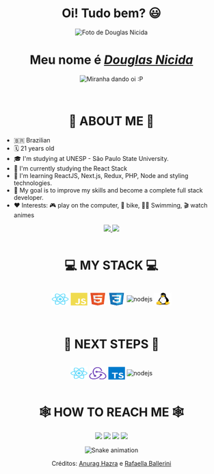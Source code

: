 <div>
  
  <div align="center">
    <h1 align="center">Oi! Tudo bem? 😃️</h1>
    <img width="100" height="100" src="https://scontent.fcpq2-1.fna.fbcdn.net/v/t39.30808-1/273307273_4785879111496026_8698400966410613105_n.jpg?stp=dst-jpg_s200x200&_nc_cat=106&ccb=1-7&_nc_sid=7206a8&_nc_eui2=AeHJ7pfRjIFj88GmuoVI1fVkrGkobMKTY0isaShswpNjSHv8FATDcYqOJv6i0PZZfo2WIT7MP0nsGRa2ByWnwnxZ&_nc_ohc=-6vrajZ_gIwAX-jh8iN&_nc_ht=scontent.fcpq2-1.fna&oh=00_AT8nU-jDdgoRPnzRAk5oaUuJsfY0N8ZfErgOZIskr-cq_g&oe=629516AB" alt="Foto de Douglas Nicida"/>
  </div>
  <h1 align="center">Meu nome é <a href="https://www.linkedin.com/in/douglasnicida/"><i>Douglas Nicida</i></a></h1>
  
  
  <div align="center">
  <img width="800" height="400" src="https://media2.giphy.com/media/l46Cnk4ZRTlfeI32o/giphy.gif?cid=790b7611bf20762aac13b0dc6c85494a953bbcedcc0b54f1&rid=giphy.gif&ct=g" alt="Miranha dando oi :P"/>
</div>
<br>
  <br>
  
<h1 align="center"> 
  👾 ABOUT ME 👾
</h1>
  
  
<ul>
  <li> 🇧🇷 Brazilian</li>
  <li> 🗓️ 21 years old</li>
  <li> 🎓 I'm studying at UNESP - São Paulo State University.</li>
  <li> 📜 I'm currently studying the React Stack</li>
  <li> 📖 I'm learning ReactJS, Next.js, Redux, PHP, Node and styling technologies.</li>
  <li> 🚀 My goal is to improve my skills and become a complete full stack developer. </li>
  <li> ❤️ Interests: 🎮 play on the computer, 🚴 bike, 🏊‍♂️ Swimming, 🎬 watch animes</li>
</ul>

<div align="center">
  <a href="https://github.com/douglasnicida">
    <img height="150em" src="https://github-readme-stats.vercel.app/api?username=douglasnicida&count_private=true&include_all_commits=true&show_icons=true&theme=dracula&hide_border=false&show_owner=true"/>
    <img height="150em" src="https://github-readme-stats.vercel.app/api/top-langs/?username=douglasnicida&theme=dracula&hide_border=false&&layout=compact"/>
  </a>
</div>
<br>
 <h1 align="center">💻 MY STACK 💻</h1>
  
<div align="center" valign="top"><br>
  <img align="center" alt="React" height="30" width="40" src="https://raw.githubusercontent.com/devicons/devicon/master/icons/react/react-original.svg">
  <img align="center" alt="Js" height="30" width="40" src="https://raw.githubusercontent.com/devicons/devicon/master/icons/javascript/javascript-plain.svg">
  <img align="center" alt="HTML" height="30" width="40" src="https://raw.githubusercontent.com/devicons/devicon/master/icons/html5/html5-original.svg">
  <img align="center" alt="CSS" height="30" width="40" src="https://raw.githubusercontent.com/devicons/devicon/master/icons/css3/css3-original.svg">
  <img align="center" alt="nodejs" height="30" width="40" src="https://cdn.worldvectorlogo.com/logos/nodejs-icon.svg">
<!--   <img align="center" alt="github" height="30" width="40" src="https://raw.githubusercontent.com/devicons/devicon/master/icons/github/github-original.svg"> -->
  <img align="center" alt="linux" height="30" width="40" src="https://raw.githubusercontent.com/devicons/devicon/master/icons/linux/linux-original.svg">
</div>
  <br>
  <br>
  
  <h1 align="center">🚀 NEXT STEPS 🚀</h1>
  <div align="center" valign="top"><br>
  <img align="center" alt="React" height="30" width="40" src="https://raw.githubusercontent.com/devicons/devicon/master/icons/react/react-original.svg">
  <img align="center" alt="Redux" height="30" width="40" src="https://raw.githubusercontent.com/devicons/devicon/master/icons/redux/redux-original.svg">
  <img align="center" alt="Js" height="30" width="40" src="https://raw.githubusercontent.com/devicons/devicon/master/icons/typescript/typescript-plain.svg">
  <img align="center" alt="nodejs" height="30" width="40" src="https://cdn.worldvectorlogo.com/logos/nodejs-icon.svg">
  
  <br>
    <br>
  
  <h1 align="center">🕸️ HOW TO REACH ME 🕸️</h1>
<div align="center">
  <a href="https://www.youtube.com/channel/UCViaNBT0SIeiVnZSEEtIfjw?sub_confirmation=1" target="_blank"><img src="https://img.shields.io/badge/YouTube-FF0000?style=for-the-badge&logo=youtube&logoColor=white" target="_blank"></a>
  <a href="https://www.instagram.com/dougnicida/" target="_blank"><img src="https://img.shields.io/badge/-Instagram-%23E4405F?style=for-the-badge&logo=instagram&logoColor=white" target="_blank"></a>
  <!-- <a href="https://www.facebook.com/pr.eduardoribeiro" target="_blank"><img src="https://img.shields.io/badge/Facebook-1877F2?style=for-the-badge&logo=facebook&logoColor=white" target="_blank"></a>  -->
  <a href="https://www.linkedin.com/in/douglasnicida" target="_blank"><img src="https://img.shields.io/badge/-LinkedIn-%230077B5?style=for-the-badge&logo=linkedin&logoColor=white" target="_blank"></a> 
  <a href="mailto:douglasnicida@gmail.com"><img src="https://img.shields.io/badge/-Gmail-%23333?style=for-the-badge&logo=gmail&logoColor=white" target="_blank"></a>
</div>

<div align="center">
  
  ![Snake animation](https://github.com/danielbped/danielbped/blob/output/github-contribution-grid-snake.svg)
  
</div>

<div align="center">
  <p>Créditos: <a href="https://github.com/anuraghazra/github-readme-stats">Anurag Hazra</a> e <a href="https://github.com/rafaballerini">Rafaella Ballerini</a></p>
</div>
